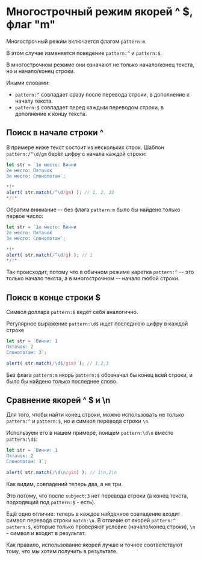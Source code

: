# Многострочный режим якорей ^ $, флаг "m"

Многострочный режим включается флагом `pattern:m`.

В этом случае изменяется поведение `pattern:^` и `pattern:$`.

В многострочном режиме они означают не только начало/конец текста, но и начало/конец строки.

Иными словами:
- `pattern:^` совпадает сразу после перевода строки, в дополнение к началу текста.
- `pattern:$` совпадает перед каждым переводом строки, в дополнение к концу текста.

## Поиск в начале строки ^

В примере ниже текст состоит из нескольких строк. Шаблон `pattern:/^\d/gm` берёт цифру с начала каждой строки:

```js run
let str = `1е место: Винни
2е место: Пятачок
3е место: Слонопотам`;

*!*
alert( str.match(/^\d/gm) ); // 1, 2, 33
*/!*
```

Обратим внимание -- без флага  `pattern:m` было бы найдено только первое число:

```js run
let str = `1е место: Винни
2е место: Пятачок
3е место: Слонопотам`;

*!*
alert( str.match(/^\d/g) ); // 1
*/!*
```

Так происходит, потому что в обычном режиме каретка `pattern:^` -- это только начало текста, а в многострочном -- начало любой строки.

## Поиск в конце строки $

Символ доллара `pattern:$` ведёт себя аналогично.

Регулярное выражение `pattern:\d$` ищет последнюю цифру в каждой строке

```js run
let str = `Винни: 1
Пятачок: 2
Слонопотам: 3`;

alert( str.match(/\d$/gim) ); // 1,2,3
```

Без флага `pattern:m` якорь `pattern:$` обозначал бы конец всей строки, и было бы найдено только последнее слово.

## Сравнение якорей ^ $ и \n

Для того, чтобы найти конец строки, можно использовать не только `pattern:^` и `pattern:$`, но и символ перевода строки `\n`.

Используем его в нашем примере, поищем `pattern:\d\n` вместо `pattern:\d$`:

```js run
let str = `Винни: 1
Пятачок: 2
Слонопотам: 3`;

alert( str.match(/\d\n/gim) ); // 1\n,2\n
```

Как видим, совпадений теперь два, а не три.

Это потому, что после `subject:3` нет перевода строки (а конец текста, подходящий под `pattern:$` - есть).

Ещё одно отличие: теперь в каждое найденное совпадение входит символ перевода строки `match:\n`. В отличие от якорей `pattern:^` `pattern:$`, которые только проверяют условие (начало/конец строки), `\n` - символ и входит в результат.

Как правило, использование якорей лучше и точнее соответствуют тому, что мы хотим получить в результате.
